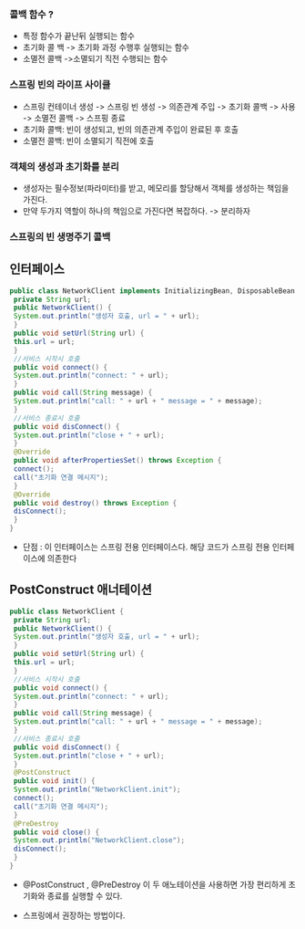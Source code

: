### 콜백 함수 ?
- 특정 함수가 끝난뒤 실행되는 함수
- 초기화 콜 백 -> 초기화 과정 수행후 실행되는 함수
- 소멸전 콜백 ->소멸되기 직전 수행되는 함수

### 스프링 빈의 라이프 사이클
- 스프링 컨테이너 생성 -> 스프링 빈 생성 -> 의존관계 주입 -> 초기화 콜백 ->  사용  -> 소멸전 콜백 ->  스프핑 종료
- 초기화 콜백: 빈이 생성되고, 빈의 의존관계 주입이 완료된 후 호출
- 소멸전 콜백: 빈이 소멸되기 직전에 호출

### 객체의 생성과 초기화를 분리
- 생성자는 필수정보(파라미터)를 받고, 메모리를 할당해서 객체를 생성하는 책임을 가진다.
- 만약 두가지 역할이 하나의 책임으로 가진다면 복잡하다. -> 분리하자

### 스프링의 빈 생명주기 콜백 
## 인터페이스
```java
public class NetworkClient implements InitializingBean, DisposableBean {
 private String url;
 public NetworkClient() {
 System.out.println("생성자 호출, url = " + url);
 }
 public void setUrl(String url) {
 this.url = url;
 }
 //서비스 시작시 호출
 public void connect() {
 System.out.println("connect: " + url);
 }
 public void call(String message) {
 System.out.println("call: " + url + " message = " + message);
 }
 //서비스 종료시 호출
 public void disConnect() {
 System.out.println("close + " + url);
 }
 @Override
 public void afterPropertiesSet() throws Exception {
 connect();
 call("초기화 연결 메시지");
 }
 @Override
 public void destroy() throws Exception {
 disConnect();
 }
}

```

- 단점 : 이 인터페이스는 스프링 전용 인터페이스다. 해당 코드가 스프링 전용 인터페이스에 의존한다

## PostConstruct 애너테이션
```java
public class NetworkClient {
 private String url;
 public NetworkClient() {
 System.out.println("생성자 호출, url = " + url);
 }
 public void setUrl(String url) {
 this.url = url;
 }
 //서비스 시작시 호출
 public void connect() {
 System.out.println("connect: " + url);
 }
 public void call(String message) {
 System.out.println("call: " + url + " message = " + message);
 }
 //서비스 종료시 호출
 public void disConnect() {
 System.out.println("close + " + url);
 }
 @PostConstruct
 public void init() {
 System.out.println("NetworkClient.init");
 connect();
 call("초기화 연결 메시지");
 }
 @PreDestroy
 public void close() {
 System.out.println("NetworkClient.close");
 disConnect();
 }
}
```
- @PostConstruct , @PreDestroy 이 두 애노테이션을 사용하면 가장 편리하게 초기화와 종료를 실행할 수 있다.

- 스프링에서 권장하는 방법이다.

